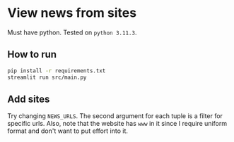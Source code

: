 # View news from sites
Must have python. Tested on `python 3.11.3`.

## How to run
```bash
pip install -r requirements.txt
streamlit run src/main.py
```

## Add sites
Try changing `NEWS_URLS`. The second argument for each tuple is a filter for specific urls. Also, note that the website has `www` in it since I require uniform format and don't want to put effort into it.